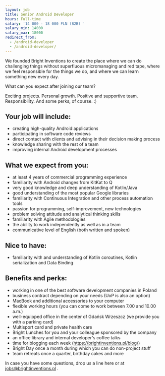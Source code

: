 ```yaml
---
layout: job
title: Senior Android Developer
hours: Full-time
salary: '14 000 - 18 000 PLN (B2B) '
salary_min: 14000
salary_max: 18000
redirect_from:
  - /android-developer
  - /android-developer/
---
```

We founded Bright Inventions to create the place where we can do challenging things without superfluous micromanaging and red tape, where we feel responsible for the things we do, and where we can learn something new every day.

What can you expect after joining our team? 

Exciting projects. Personal growth. Positive and supportive team. Responsibility. And some perks, of course. :) 

## Your job will include:

* creating high-quality Android applications
* participating in software code reviews
* direct contact with clients and advising in their decision making process
* knowledge sharing with the rest of a team
* improving internal Android development processes 

## What we expect from you:

* at least 4 years of commercial programming experience
* familiarity with Android changes from KitKat to Q
* very good knowledge and deep understanding of Kotlin/Java
* good understanding of the most popular Google libraries
* familiarity with Continuous Integration and other process automation tools
* passion for programming, self-improvement, new technologies
* problem solving attitude and analytical thinking skills
* familiarity with Agile methodologies
* the ability to work independently as well as in a team
* communicative level of English (both written and spoken) 

## Nice to have:

* familiarity with and understanding of Kotlin coroutines, Kotlin serialization and Data Binding 

## Benefits and perks:

* working in one of the best software development companies in Poland
* business contract depending on your needs (UoP is also an option)
* MacBook and additional accessories to your computer
* flexible working hours (you can come to work between 7.00 and 10.00 a.m.)
* well-equipped office in the center of Gdańsk Wrzeszcz (we provide you with a parking card)
* Multisport card and private health care
* Bright Lunches for you and your colleague sponsored by the company
* an office library and internal developer's coffee talks
* time for blogging each week (https://brightinventions.pl/blog/)
* Bright Day once a month during which you can do non-project stuff
* team retreats once a quarter, birthday cakes and more 

In case you have some questions, drop us a line here or at jobs@brightinventions.pl .
